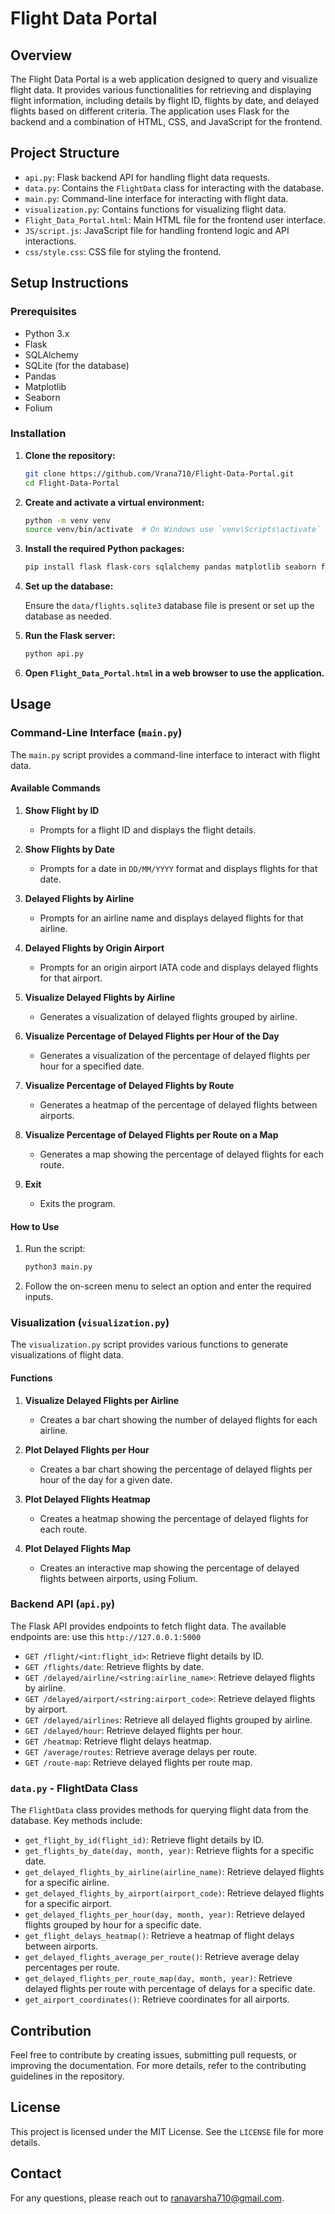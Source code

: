 # Flight Data Portal

## Overview

The Flight Data Portal is a web application designed to query and visualize flight data. It provides various functionalities for retrieving and displaying flight information, including details by flight ID, flights by date, and delayed flights based on different criteria. The application uses Flask for the backend and a combination of HTML, CSS, and JavaScript for the frontend.

## Project Structure

- `api.py`: Flask backend API for handling flight data requests.
- `data.py`: Contains the `FlightData` class for interacting with the database.
- `main.py`: Command-line interface for interacting with flight data.
- `visualization.py`: Contains functions for visualizing flight data.
- `Flight_Data_Portal.html`: Main HTML file for the frontend user interface.
- `JS/script.js`: JavaScript file for handling frontend logic and API interactions.
- `css/style.css`: CSS file for styling the frontend.

## Setup Instructions

### Prerequisites

- Python 3.x
- Flask
- SQLAlchemy
- SQLite (for the database)
- Pandas
- Matplotlib
- Seaborn
- Folium

### Installation

1. **Clone the repository:**

   ```bash
   git clone https://github.com/Vrana710/Flight-Data-Portal.git
   cd Flight-Data-Portal
   ```

2. **Create and activate a virtual environment:**

   ```bash
   python -m venv venv
   source venv/bin/activate  # On Windows use `venv\Scripts\activate`
   ```

3. **Install the required Python packages:**

   ```bash
   pip install flask flask-cors sqlalchemy pandas matplotlib seaborn folium
   ```

4. **Set up the database:**

   Ensure the `data/flights.sqlite3` database file is present or set up the database as needed.

5. **Run the Flask server:**

   ```bash
   python api.py
   ```

6. **Open `Flight_Data_Portal.html` in a web browser to use the application.**

## Usage

### Command-Line Interface (`main.py`)

The `main.py` script provides a command-line interface to interact with flight data. 

#### Available Commands

1. **Show Flight by ID**
   - Prompts for a flight ID and displays the flight details.

2. **Show Flights by Date**
   - Prompts for a date in `DD/MM/YYYY` format and displays flights for that date.

3. **Delayed Flights by Airline**
   - Prompts for an airline name and displays delayed flights for that airline.

4. **Delayed Flights by Origin Airport**
   - Prompts for an origin airport IATA code and displays delayed flights for that airport.

5. **Visualize Delayed Flights by Airline**
   - Generates a visualization of delayed flights grouped by airline.

6. **Visualize Percentage of Delayed Flights per Hour of the Day**
   - Generates a visualization of the percentage of delayed flights per hour for a specified date.

7. **Visualize Percentage of Delayed Flights by Route**
   - Generates a heatmap of the percentage of delayed flights between airports.

8. **Visualize Percentage of Delayed Flights per Route on a Map**
   - Generates a map showing the percentage of delayed flights for each route.

9. **Exit**
   - Exits the program.

#### How to Use

1. Run the script:

   ```bash
   python3 main.py
   ```

2. Follow the on-screen menu to select an option and enter the required inputs.

### Visualization (`visualization.py`)

The `visualization.py` script provides various functions to generate visualizations of flight data. 

#### Functions

1. **Visualize Delayed Flights per Airline**
   - Creates a bar chart showing the number of delayed flights for each airline.

2. **Plot Delayed Flights per Hour**
   - Creates a bar chart showing the percentage of delayed flights per hour of the day for a given date.

3. **Plot Delayed Flights Heatmap**
   - Creates a heatmap showing the percentage of delayed flights for each route.

4. **Plot Delayed Flights Map**
   - Creates an interactive map showing the percentage of delayed flights between airports, using Folium.


### Backend API (`api.py`)

The Flask API provides endpoints to fetch flight data. 
The available endpoints are:
use this `http://127.0.0.1:5000`

- `GET /flight/<int:flight_id>`: Retrieve flight details by ID.
- `GET /flights/date`: Retrieve flights by date.
- `GET /delayed/airline/<string:airline_name>`: Retrieve delayed flights by airline.
- `GET /delayed/airport/<string:airport_code>`: Retrieve delayed flights by airport.
- `GET /delayed/airlines`: Retrieve all delayed flights grouped by airline.
- `GET /delayed/hour`: Retrieve delayed flights per hour.
- `GET /heatmap`: Retrieve flight delays heatmap.
- `GET /average/routes`: Retrieve average delays per route.
- `GET /route-map`: Retrieve delayed flights per route map.

### `data.py` - FlightData Class

The `FlightData` class provides methods for querying flight data from the database. Key methods include:

- `get_flight_by_id(flight_id)`: Retrieve flight details by ID.
- `get_flights_by_date(day, month, year)`: Retrieve flights for a specific date.
- `get_delayed_flights_by_airline(airline_name)`: Retrieve delayed flights for a specific airline.
- `get_delayed_flights_by_airport(airport_code)`: Retrieve delayed flights for a specific airport.
- `get_delayed_flights_per_hour(day, month, year)`: Retrieve delayed flights grouped by hour for a specific date.
- `get_flight_delays_heatmap()`: Retrieve a heatmap of flight delays between airports.
- `get_delayed_flights_average_per_route()`: Retrieve average delay percentages per route.
- `get_delayed_flights_per_route_map(day, month, year)`: Retrieve delayed flights per route with percentage of delays for a specific date.
- `get_airport_coordinates()`: Retrieve coordinates for all airports.

## Contribution

Feel free to contribute by creating issues, submitting pull requests, or improving the documentation. For more details, refer to the contributing guidelines in the repository.

## License

This project is licensed under the MIT License. See the `LICENSE` file for more details.

## Contact

For any questions, please reach out to [ranavarsha710@gmail.com](mailto:ranavarsha710@gmail.com).